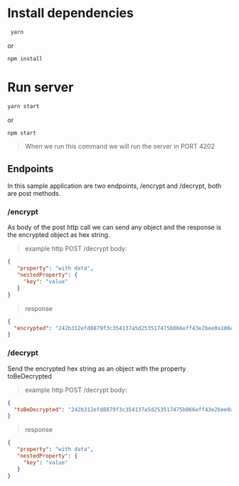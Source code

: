 # Install dependencies
```bash
 yarn
```
or 
```bash
npm install
```

# Run server 
```bash
yarn start
```
or
```bash
npm start
```
> When we run this command we will run the server in PORT 4202

## Endpoints
In this sample application are two endpoints, /encrypt and /decrypt, both are post methods.

### /encrypt
As body of the post http call we can send any object and the response is the encrypted object as hex string.
> example http POST /decrypt body:
```json
{
   "property": "with data",
   "nestedProperty": {
     "key": "value"
   }
}
```
> response 

```json
{
  "encrypted": "242b312efd8879f3c354137a5d253517475b066eff43e2bee0a106ec1ea4de271b74db34057620c420be79401365494aca514e924dcd2fe84120700d1140f42d"
}
```

### /decrypt
Send the encrypted hex string as an object with the property toBeDecrypted
> example http POST /decrypt body:

```json
{
  "toBeDecrypted": "242b312efd8879f3c354137a5d253517475b066eff43e2bee0a106ec1ea4de271b74db34057620c420be79401365494aca514e924dcd2fe84120700d1140f42d"
}
```

> response

```json
{
   "property": "with data",
   "nestedProperty": {
     "key": "value"
   }
}
```